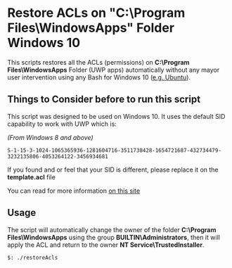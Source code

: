 # Restore ACLs on "C:\Program Files\WindowsApps" Folder Windows 10

This scripts restores all the ACLs (permissions) on **C:\Program Files\WindowsApps** Folder (UWP apps) automatically without any mayor user intervention using any Bash for Windows 10 ([e.g. Ubuntu](https://www.microsoft.com/store/productId/9NBLGGH4MSV6)).

## Things to Consider before to run this script
This script was designed to be used on Windows 10.
It uses the default SID capability to work with UWP which is:

*(From Windows 8 and above)*

`S-1-15-3-1024-1065365936-1281604716-3511738428-1654721687-432734479-3232135806-4053264122-3456934681`

If you found and or feel that your SID is different, please replace it on the **template.acl** file

You can read for more information [on this site](https://support.microsoft.com/en-us/help/4502539/some-sids-do-not-resolve-into-friendly-names)
## Usage
The script will automatically change the owner of the folder **C:\Program Files\WindowsApps** using the group **BUILTIN\Administrators**, then it will apply the ACL and return to the owner **NT Service\TrustedInstaller**.

```
$: ./restoreAcls
